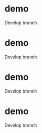 # demo


Develop branch

# demo


Develop branch

# demo


Develop branch

# demo


Develop branch


